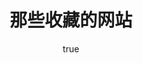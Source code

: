 ---
title: '那些收藏的网站'
notice: ''
image: 'https://git-scm.com/images/logo@2x.png'
date:
    publish: 2024-08-26
categories: ["鸡零狗碎"]
tags: ["my"]
draft: true
pin: true
---